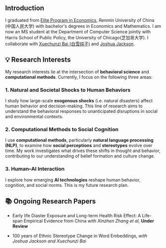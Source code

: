 
## Introduction
I graduated from [Elite Program in Economics](http://econ.ruc.edu.cn/zsyx/zyjjxrcdyl/jjxbjxspyjd/808bffee72094ddd83b6c11c605ccc47.htm), Renmin University of China (中国人民大学) with bachelor's degrees in Economics and Mathematics. I am now an MS student at the Department of Computer Science jointly with Harris School of Public Policy, the University of Chicago(芝加哥大学). I collaborate with [Xuechunzi Bai (白雪纯子)](https://psychology.uchicago.edu/directory/Xuechunzi-Bai) and [Joshua Jackson](https://www.joshuaconradjackson.com/). 

## 💡 Research Interests

My research interests lie at the intersection of **behavioral science** and **computational methods**. Currently, I focus on the following three areas:

### 1. Natural and Societal Shocks to Human Behaviors
I study how large-scale **exogenous shocks** (i.e. natural disasters) affect human behavior and decision-making. This line of research aims to understand the behavioral responses to unanticipated disruptions in social and environmental contexts.

### 2. Computational Methods to Social Cognition  
I use **computational methods**, particularly **natural language processing (NLP)**, to examine how **social perceptions** and **stereotypes** evolve over time. My work investigates what drives these shifts in thought and behavior, contributing to our understanding of belief formation and culture change.

### 3. Human–AI Interaction  
I explore how emerging **AI technologies** reshape human behavior, cognition, and social norms. This is my future research plan.

## 📚 Ongoing Research Papers
- Early life Diaster Exposure and Long-term Health Risk Effect: A Life-span Empirical Evidence from China *with Xinzhen Zhang et al*, **Under Review**

- 100 years of Ethnic Stereotype Change in Word Embeddings, *with Joshua Jackson and Xuechunzi Bai* 
